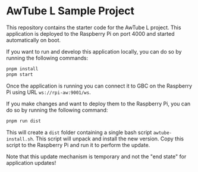 # AwTube L Sample Project

This repository contains the starter code for the AwTube L project. This application is deployed to the Raspberry Pi
on port 4000 and started automatically on boot.

If you want to run and develop this application locally, you can do so by running the following commands:

```bash
pnpm install
pnpm start
```

Once the application is running you can connect it to GBC on the Raspberry Pi using URL `ws://rpi-aw:9001/ws`.

If you make changes and want to deploy them to the Raspberry Pi, you can do so by running the following command:

```bash
pnpm run dist
```

This will create a `dist` folder containing a single bash script `awtube-install.sh`. This script will unpack and install the new version. Copy
this script to the Raspberry Pi and run it to perform the update.

Note that this update mechanism is temporary and not the "end state" for application updates!